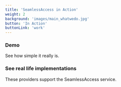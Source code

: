 ```yaml
---
title: 'SeamlessAccess in Action'
weight: 2
background: 'images/main_whatwedo.jpg'
button: 'In Action'
buttonLink: 'work'
---
```


### Demo

See how simple it really is.

### See real life implementations

These providers support the SeamlessAccess service.
